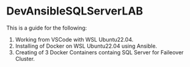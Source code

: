 # DevAnsibleSQLServerLAB

This is a guide for the following:

1. Working from VSCode with WSL Ubuntu22.04.
2. Installing of Docker on WSL Ubuntu22.04 using Ansible.
3. Creating of 3 Docker Containers containg SQL Server for Faileover Cluster.
